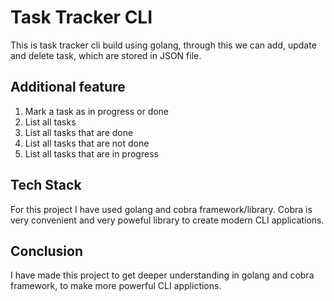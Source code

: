 # Task Tracker CLI
This is task tracker cli build using golang, through this we can add, update and delete task, which are stored in JSON file.

## Additional feature
1. Mark a task as in progress or done
2. List all tasks
3. List all tasks that are done
4. List all tasks that are not done
5. List all tasks that are in progress

## Tech Stack
For this project I have used golang and cobra framework/library. Cobra is very convenient and very poweful library to create modern CLI applications.

## Conclusion

I have made this project to get deeper understanding in golang and cobra framework, to make more powerful CLI applictions.